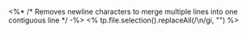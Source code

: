 <%* /* Removes newline characters to merge multiple lines into one contiguous line */ -%>
<% tp.file.selection().replaceAll(/\n/gi, "") %>
